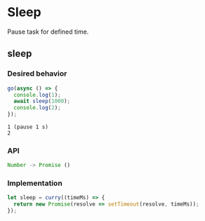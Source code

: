 # Sleep

Pause task for defined time.

## sleep

### Desired behavior

```js
go(async () => {
  console.log(1);
  await sleep(1000);
  console.log(2);
});
```

```
1 (pause 1 s)
2
```

### API

```js
Number -> Promise ()
```

### Implementation

```js
let sleep = curry((timeMs) => {
  return new Promise(resolve => setTimeout(resolve, timeMs));
});
```

